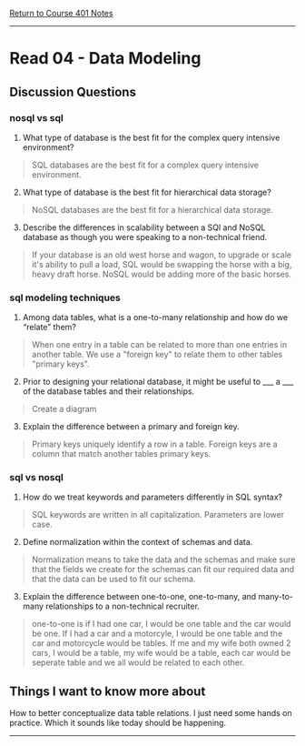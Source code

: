 
[Return to Course 401 Notes](https://KrisDunning.github.io/401-Reading-Notes)

-----

# Read 04 - Data Modeling

## Discussion Questions

### nosql vs sql

1) What type of database is the best fit for the complex query intensive environment?
> SQL databases are the best fit for a complex query intensive environment.

2) What type of database is the best fit for hierarchical data storage?
> NoSQL databases are the best fit for a hierarchical data storage. 

3) Describe the differences in scalability between a SQl and NoSQL database as though you were speaking to a non-technical friend.
> If your database is an old west horse and wagon, to upgrade or scale it's ability to pull a load, SQL would be swapping the horse with a big, heavy draft horse. NoSQL would be adding more of the basic horses.

### sql modeling techniques

1) Among data tables, what is a one-to-many relationship and how do we “relate” them?
> When one entry in a table can be related to more than one entries in another table. We use a "foreign key" to relate them to other tables "primary keys".

2) Prior to designing your relational database, it might be useful to ___ a ___ of the database tables and their relationships.
> Create a diagram

3) Explain the difference between a primary and foreign key.
> Primary keys uniquely identify a row in a table. Foreign keys are a column that match another tables primary keys.

### sql vs nosql

1) How do we treat keywords and parameters differently in SQL syntax?
> SQL keywords are written in all capitalization. Parameters are lower case. 

2) Define normalization within the context of schemas and data.
> Normalization means to take the data and the schemas and make sure that the fields we create for the schemas can fit our required data and that the data can be used to fit our schema. 

3) Explain the difference between one-to-one, one-to-many, and many-to-many relationships to a non-technical recruiter.
> one-to-one is if I had one car, I would be one table and the car would be one. If I had a car and a motorcyle, I would be one table and the car and motorcycle would be tables. If me and my wife both owned 2 cars, I would be a table, my wife would be a table, each car would be seperate table and we all would be related to each other.

## Things I want to know more about

How to better conceptualize data table relations. I just need some hands on practice. Which it sounds like today should be happening.

-----
